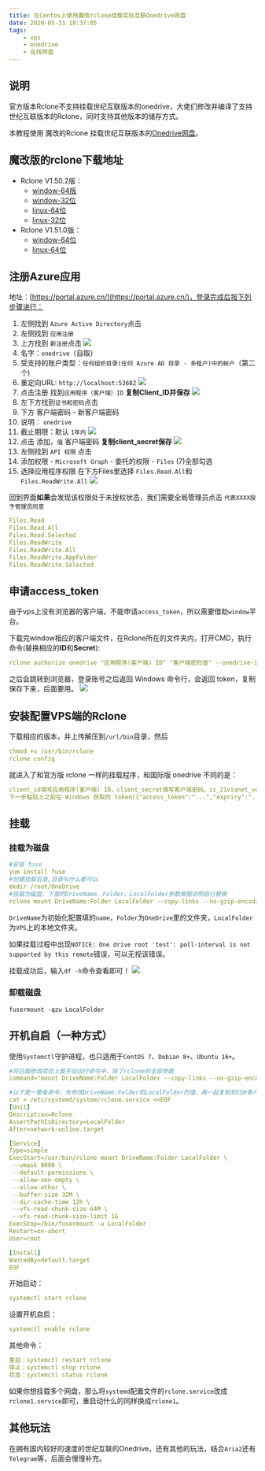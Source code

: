 ```yaml
---
title: 在Centos上使用魔改rclone挂载实际互联Onedrive网盘
date: 2020-05-31 18:37:05
tags:
    - vps
    - onedrive
    - 在线网盘
---
```

## 说明
官方版本Rclone不支持挂载世纪互联版本的onedrive，大佬们修改并编译了支持世纪互联版本的Rclone，同时支持其他版本的储存方式。

本教程使用 魔改的Rclone 挂载世纪互联版本的[Onedrive网盘](https://www.yiyi.one/aff.php?aff=141)。
## 魔改版的rclone下载地址
+ Rclone V1.50.2版：
    + [window-64版](http://www.royonedrive.tk/%E5%9B%BE%E5%BA%8A/blog-download/rclone-v1.50.2-windows-amd64-21vianet.zip)
    + [window-32位](http://www.royonedrive.tk/%E5%9B%BE%E5%BA%8A/blog-download/rclone-v1.50.2-windows-386-21vianet.zip)
    + [linux-64位](http://www.royonedrive.tk/%E5%9B%BE%E5%BA%8A/blog-download/rclone-v1.50.2-linux-amd64-21vianet.zip)
    + [linux-32位](http://www.royonedrive.tk/%E5%9B%BE%E5%BA%8A/blog-download/rclone-v1.50.2-linux-386-21vianet.zip)
+ Rclone V1.51.0版：
    + [window-64位](http://www.royonedrive.tk/%E5%9B%BE%E5%BA%8A/blog-download/rclone-v1.51.0-windows64-21vianet.zip)
    + [linux-64位](http://www.royonedrive.tk/%E5%9B%BE%E5%BA%8A/blog-download/rclone-v1.51.0-linux-amd64-21vianet.zip)

<!-- more -->

## 注册Azure应用
地址：[https://portal.azure.cn/](https://portal.azure.cn/)，登录完成后按下列步骤进行：
1. 左侧找到 `Azure Active Directory`点击
2. 左侧找到 `应用注册`
3. 上方找到 `新注册`点击
![](http://www.royonedrive.tk/%E5%9B%BE%E5%BA%8A/blog-picture/2020021807465068-1024x490.png)
4. 名字：`onedrive`（自取）
5. 受支持的账户类型：`任何组织目录(任何 Azure AD 目录 - 多租户)中的帐户`（第二个)
6. 重定向URL: `http://localhost:53682`
![](http://www.royonedrive.tk/%E5%9B%BE%E5%BA%8A/blog-picture/2020021807475042-1024x774.png)
7. 点击注册 找到`应用程序（客户端）ID` **复制Client_ID并保存**
![](http://www.royonedrive.tk/%E5%9B%BE%E5%BA%8A/blog-picture/2020021807490386.png)
8. 左下方找到`证书和密码`点击
9. 下方 客户端密码 - 新客户端密码
10. 说明： `onedrive`
11. 截止期限：默认 `1年内`
![](http://www.royonedrive.tk/2020021807494729.png
)
12. 点击 添加，`值` 客户端密码 **复制client_secret保存**
![](http://www.royonedrive.tk/2020021807502037-1024x251.png
)
13. 左侧找到 `API 权限` 点击
14. 添加权限 - `Microsoft Graph` - 委托的权限 - `Files` (7)全部勾选
15. 选择应用程序权限 在下方Files里选择 `Files.Read.All`和`Files.ReadWrite.All`
![](http://www.royonedrive.tk/2020021807505553-1024x606.png
)

回到界面**如果**会发现该权限处于未授权状态，我们需要全局管理员点击 `代表XXXX授予管理员同意`
```yaml
Files.Read
Files.Read.All
Files.Read.Selected
Files.ReadWrite
Files.ReadWrite.All
Files.ReadWrite.AppFolder
Files.ReadWrite.Selected
```
## 申请access_token
由于vps上没有浏览器的客户端，不能申请`access_token`，所以需要借助`window`平台。

下载完window相应的客户端文件，在Rclone所在的文件夹内，打开CMD，执行命令(替换相应的**ID**和**Secret**):
```yaml
rclone authorize onedrive "应用程序(客户端) ID" "客户端密码值" --onedrive-is-21vianet-version=true
```

之后会跳转到浏览器，登录账号之后返回 Windows 命令行，会返回 token，复制保存下来，后面要用。
![](http://www.royonedrive.tk/2020021807535362-1024x474.png
)

## 安装配置VPS端的Rclone
下载相应的版本，并上传解压到`/url/bin`目录，然后

```yaml
chmod +x /usr/bin/rclone
rclone config
```

就进入了和官方版 rclone 一样的挂载程序，和国际版 onedrive 不同的是：
```yaml
client_id填写应用程序(客户端) ID，client_secret填写客户端密码。is_21vianet_version填true，Edit advanced config 以及 Use auto config 都选 no，
下一步粘贴上之前在 Windows 获取的 token({"access_token":"...","expriry":"..."})，继续按提示完成之后的步骤。
```

## 挂载
### 挂载为磁盘

```yaml
#安装 fuse
yum install fuse
#创建挂载目录,目录叫什么都可以
mkdir /root/OneDrive
#挂载为磁盘，下面的DriveName、Folder、LocalFolder参数根据说明自行替换
rclone mount DriveName:Folder LocalFolder --copy-links --no-gzip-encoding --no-check-certificate --allow-other --allow-non-empty --umask 000
```

`DriveName`为初始化配置填的`name`，`Folder`为`OneDrive`里的文件夹，`LocalFolder`为`VPS`上的本地文件夹。

如果挂载过程中出现`NOTICE: One drive root 'test': poll-interval is not supported by this remote`错误，可以无视该错误。

挂载成功后，输入`df -h`命令查看即可！
![](http://www.royonedrive.tk/a13/%E5%9B%BE%E5%BA%8A/d97c63036a12d8426914737644acfcf1.png)

### 卸载磁盘
```
fusermount -qzu LocalFolder
```


## 开机自启（一种方式）
使用`Systemctl`守护进程，也只适用于`CentOS 7`、`Debian 8+`、`Ubuntu 16+`。

```yaml
#将后面修改成你上面手动运行命令中，除了rclone的全部参数
command="mount DriveName:Folder LocalFolder --copy-links --no-gzip-encoding --no-check-certificate --allow-other --allow-non-empty --umask 000"

```

```yaml
#以下是一整条命令，先修改DriveName:Folder和LocalFolder的值，再一起复制到SSH客户端运行
cat > /etc/systemd/system/rclone.service <<EOF
[Unit]
Description=Rclone
AssertPathIsDirectory=LocalFolder
After=network-online.target

[Service]
Type=simple
ExecStart=/usr/bin/rclone mount DriveName:Folder LocalFolder \
 --umask 0000 \
 --default-permissions \
 --allow-non-empty \
 --allow-other \
 --buffer-size 32M \
 --dir-cache-time 12h \
 --vfs-read-chunk-size 64M \
 --vfs-read-chunk-size-limit 1G
ExecStop=/bin/fusermount -u LocalFolder
Restart=on-abort
User=root

[Install]
WantedBy=default.target
EOF
```

开始启动：

```yaml
systemctl start rclone
```
设置开机自启：
```yaml
systemctl enable rclone
```
其他命令：
```yaml
重启：systemctl restart rclone
停止：systemctl stop rclone
状态：systemctl status rclone
```

如果你想挂载多个网盘，那么将`systemd`配置文件的`rclone.service`改成`rclone1.service`即可，重启动什么的同样换成`rclone1`。

## 其他玩法
在拥有国内较好的速度的世纪互联的Onedrive，还有其他的玩法，结合`Aria2`还有`Telegram`等，后面会慢慢补充。
